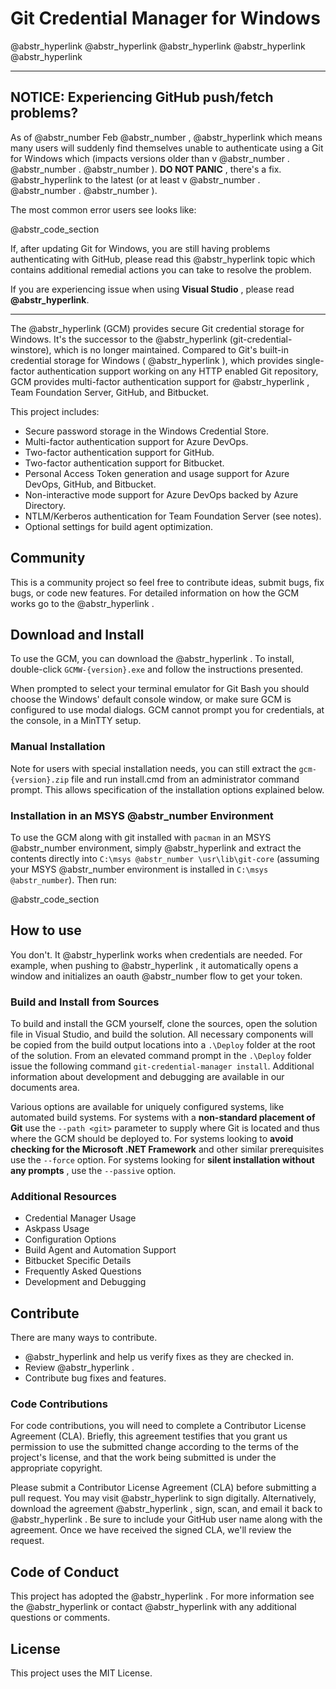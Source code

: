 # Git Credential Manager for Windows

@abstr_hyperlink @abstr_hyperlink @abstr_hyperlink @abstr_hyperlink @abstr_hyperlink 

* * *

## NOTICE: Experiencing GitHub push/fetch problems?

As of @abstr_number Feb @abstr_number , @abstr_hyperlink which means many users will suddenly find themselves unable to authenticate using a Git for Windows which (impacts versions older than v @abstr_number . @abstr_number . @abstr_number ). **DO NOT PANIC** , there's a fix. @abstr_hyperlink to the latest (or at least v @abstr_number . @abstr_number . @abstr_number ).

The most common error users see looks like:

@abstr_code_section 

If, after updating Git for Windows, you are still having problems authenticating with GitHub, please read this @abstr_hyperlink topic which contains additional remedial actions you can take to resolve the problem.

If you are experiencing issue when using **Visual Studio** , please read **@abstr_hyperlink**.

* * *

The @abstr_hyperlink (GCM) provides secure Git credential storage for Windows. It's the successor to the @abstr_hyperlink (git-credential-winstore), which is no longer maintained. Compared to Git's built-in credential storage for Windows ( @abstr_hyperlink ), which provides single-factor authentication support working on any HTTP enabled Git repository, GCM provides multi-factor authentication support for @abstr_hyperlink , Team Foundation Server, GitHub, and Bitbucket.

This project includes:

  * Secure password storage in the Windows Credential Store.
  * Multi-factor authentication support for Azure DevOps.
  * Two-factor authentication support for GitHub.
  * Two-factor authentication support for Bitbucket.
  * Personal Access Token generation and usage support for Azure DevOps, GitHub, and Bitbucket.
  * Non-interactive mode support for Azure DevOps backed by Azure Directory.
  * NTLM/Kerberos authentication for Team Foundation Server (see notes).
  * Optional settings for build agent optimization.



## Community

This is a community project so feel free to contribute ideas, submit bugs, fix bugs, or code new features. For detailed information on how the GCM works go to the @abstr_hyperlink .

## Download and Install

To use the GCM, you can download the @abstr_hyperlink . To install, double-click `GCMW-{version}.exe` and follow the instructions presented.

When prompted to select your terminal emulator for Git Bash you should choose the Windows' default console window, or make sure GCM is configured to use modal dialogs. GCM cannot prompt you for credentials, at the console, in a MinTTY setup.

### Manual Installation

Note for users with special installation needs, you can still extract the `gcm-{version}.zip` file and run install.cmd from an administrator command prompt. This allows specification of the installation options explained below.

### Installation in an MSYS @abstr_number Environment

To use the GCM along with git installed with `pacman` in an MSYS @abstr_number environment, simply @abstr_hyperlink and extract the contents directly into `C:\msys @abstr_number \usr\lib\git-core` (assuming your MSYS @abstr_number environment is installed in `C:\msys @abstr_number`). Then run:

@abstr_code_section 

## How to use

You don't. It @abstr_hyperlink works when credentials are needed. For example, when pushing to @abstr_hyperlink , it automatically opens a window and initializes an oauth @abstr_number flow to get your token.

### Build and Install from Sources

To build and install the GCM yourself, clone the sources, open the solution file in Visual Studio, and build the solution. All necessary components will be copied from the build output locations into a `.\Deploy` folder at the root of the solution. From an elevated command prompt in the `.\Deploy` folder issue the following command `git-credential-manager install`. Additional information about development and debugging are available in our documents area.

Various options are available for uniquely configured systems, like automated build systems. For systems with a **non-standard placement of Git** use the `--path <git>` parameter to supply where Git is located and thus where the GCM should be deployed to. For systems looking to **avoid checking for the Microsoft .NET Framework** and other similar prerequisites use the `--force` option. For systems looking for **silent installation without any prompts** , use the `--passive` option.

### Additional Resources

  * Credential Manager Usage
  * Askpass Usage
  * Configuration Options
  * Build Agent and Automation Support
  * Bitbucket Specific Details
  * Frequently Asked Questions
  * Development and Debugging



## Contribute

There are many ways to contribute.

  * @abstr_hyperlink and help us verify fixes as they are checked in.
  * Review @abstr_hyperlink .
  * Contribute bug fixes and features.



### Code Contributions

For code contributions, you will need to complete a Contributor License Agreement (CLA). Briefly, this agreement testifies that you grant us permission to use the submitted change according to the terms of the project's license, and that the work being submitted is under the appropriate copyright.

Please submit a Contributor License Agreement (CLA) before submitting a pull request. You may visit @abstr_hyperlink to sign digitally. Alternatively, download the agreement @abstr_hyperlink , sign, scan, and email it back to @abstr_hyperlink . Be sure to include your GitHub user name along with the agreement. Once we have received the signed CLA, we'll review the request.

## Code of Conduct

This project has adopted the @abstr_hyperlink . For more information see the @abstr_hyperlink or contact @abstr_hyperlink with any additional questions or comments.

## License

This project uses the MIT License.

